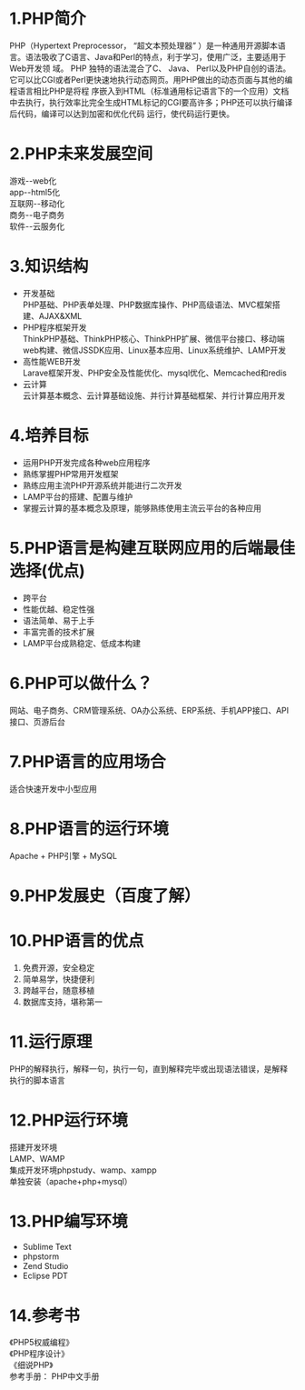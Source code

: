 # 1.PHP简介
PHP（Hypertext Preprocessor， “超文本预处理器” ）是一种通用开源脚本语言。语法吸收了C语言、Java和Perl的特点，利于学习，使用广泛，主要适用于Web开发领
域。 PHP 独特的语法混合了C、 Java、 Perl以及PHP自创的语法。它可以比CGI或者Perl更快速地执行动态网页。用PHP做出的动态页面与其他的编程语言相比PHP是将程
序嵌入到HTML（标准通用标记语言下的一个应用）文档中去执行，执行效率比完全生成HTML标记的CGI要高许多；PHP还可以执行编译后代码，编译可以达到加密和优化代码
运行，使代码运行更快。
# 2.PHP未来发展空间
游戏--web化  
app--html5化  
互联网--移动化  
商务--电子商务  
软件--云服务化  
# 3.知识结构
- 开发基础   
	PHP基础、PHP表单处理、PHP数据库操作、PHP高级语法、MVC框架搭建、AJAX&XML
- PHP程序框架开发  
ThinkPHP基础、ThinkPHP核心、ThinkPHP扩展、微信平台接口、移动端web构建、微信JSSDK应用、Linux基本应用、Linux系统维护、LAMP开发
- 高性能WEB开发  
	Larave框架开发、PHP安全及性能优化、mysql优化、Memcached和redis
- 云计算  
	云计算基本概念、云计算基础设施、并行计算基础框架、并行计算应用开发  
# 4.培养目标
- 运用PHP开发完成各种web应用程序
- 熟练掌握PHP常用开发框架
- 熟练应用主流PHP开源系统并能进行二次开发
- LAMP平台的搭建、配置与维护
- 掌握云计算的基本概念及原理，能够熟练使用主流云平台的各种应用
# 5.PHP语言是构建互联网应用的后端最佳选择(优点)
+ 跨平台  
+ 性能优越、稳定性强  
+ 语法简单、易于上手  
+ 丰富完善的技术扩展  
+ LAMP平台成熟稳定、低成本构建  
# 6.PHP可以做什么？  
网站、电子商务、CRM管理系统、OA办公系统、ERP系统、手机APP接口、API接口、页游后台
# 7.PHP语言的应用场合  
适合快速开发中小型应用  
# 8.PHP语言的运行环境  
Apache + PHP引擎 + MySQL  
# 9.PHP发展史（百度了解）
# 10.PHP语言的优点  
1. 免费开源，安全稳定  
2. 简单易学，快捷便利  
3. 跨越平台，随意移植  
4. 数据库支持，堪称第一  
# 11.运行原理  
PHP的解释执行，解释一句，执行一句，直到解释完毕或出现语法错误，是解释执行的脚本语言  
# 12.PHP运行环境  
搭建开发环境  
	LAMP、WAMP  
	集成开发环境phpstudy、wamp、xampp  
        单独安装（apache+php+mysql）
# 13.PHP编写环境
- Sublime Text
- phpstorm
- Zend Studio
- Eclipse PDT
# 14.参考书
《PHP5权威编程》  
《PHP程序设计》  
《细说PHP》  
参考手册： PHP中文手册  



